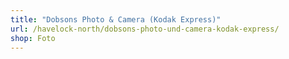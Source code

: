 ```yaml
---
title: "Dobsons Photo & Camera (Kodak Express)"
url: /havelock-north/dobsons-photo-und-camera-kodak-express/
shop: Foto
---
```

